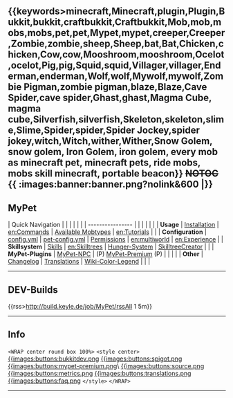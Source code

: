 {{keywords>minecraft,Minecraft,plugin,Plugin,Bukkit,bukkit,craftbukkit,Craftbukkit,Mob,mob,mobs,mobs,pet,pet,Mypet,mypet,creeper,Creeper,Zombie,zombie,sheep,Sheep,bat,Bat,Chicken,chicken,Cow,cow,Mooshroom,mooshroom,Ocelot,ocelot,Pig,pig,Squid,squid,Villager,villager,Enderman,enderman,Wolf,wolf,Mywolf,mywolf,Zombie Pigman,zombie pigman,blaze,Blaze,Cave Spider,cave spider,Ghast,ghast,Magma Cube, magma cube,Silverfish,silverfish,Skeleton,skeleton,slime,Slime,Spider,spider,Spider Jockey,spider jokey,witch,Witch,wither,Wither,Snow Golem, snow golem, Iron Golem, iron golem, every mob as minecraft pet, minecraft pets, ride mobs, mobs skill minecraft, portable beacon}}
~~NOTOC~~
{{ :images:banner:banner.png?nolink&600 |}}
----
## MyPet

 | Quick Navigation  |                             |                                                     |                                   |                                         |                                | 
 | ----------------  |                             |                                                     |                                   |                                         |                                | 
 | **Usage**         | [Installation](en/install)  | [en:Commands](en/Commands)                          | [Available Mobtypes](en/mobtypes) | [en:Tutorials](en/Tutorials)            |                                | 
 | **Configuration** | [config.yml](en/configfile) | [pet-config.yml](en/petconfig)                      | [Permissions](en/Permissions)     | [en:multiworld](en/multiworld)          | [en:Experience](en/Experience) | 
 | **Skillsystem**   | [Skills](en/Skills)         | [en:Skilltrees](en/Skilltrees)                      | [Hunger-System](en/hungersystem)  | [SkilltreeCreator](en/SkilltreeCreator) |                                | 
 | **MyPet-Plugins** | [MyPet-NPC](en/plugins/npc) | (P) [MyPet-Premium](en/plugins/premium) (P)         |                                   |                                         |                                | 
 | **Other**         | [Changelog](en/Changelog)   | [Translations](https///translation.mypet-plugin.de) | [Wiki-Color-Legend](en/colors)    |                                         |                                | 

----
## DEV-Builds

{{rss>http://build.keyle.de/job/MyPet/rssAll 1 5m}}

----

## Info

`<WRAP center round box 100%>`
`<style center>`
[{{images:buttons:bukkitdev.png](http://dev.bukkit.org/server-mods/mypet/)
[{{images:buttons:spigot.png](https///www.spigotmc.org/resources/mypet.12725/)
[{{images:buttons:mypet-premium.png](https///www.spigotmc.org/resources/mypet-premium.17566/)\\
[{{images:buttons:source.png](https///github.com/xXKeyleXx/MyPet)
[{{images:buttons:metrics.png](http://mcstats.org/plugin/MyPet)
[{{images:buttons:translations.png](https///translation.mypet-plugin.de)
[{{images:buttons:faq.png](en/faq)
`</style>`
`</WRAP>`

----



